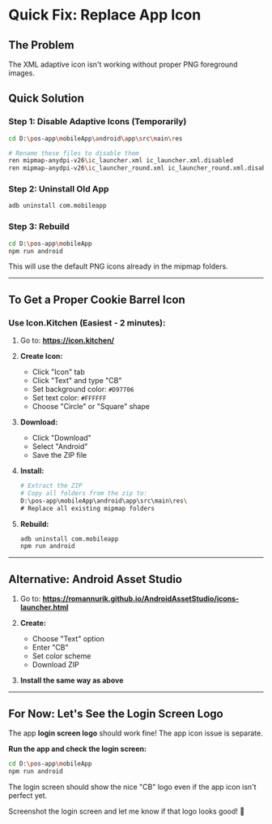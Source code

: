 # Quick Fix: Replace App Icon

## The Problem
The XML adaptive icon isn't working without proper PNG foreground images.

## Quick Solution

### Step 1: Disable Adaptive Icons (Temporarily)
```bash
cd D:\pos-app\mobileApp\android\app\src\main\res

# Rename these files to disable them
ren mipmap-anydpi-v26\ic_launcher.xml ic_launcher.xml.disabled
ren mipmap-anydpi-v26\ic_launcher_round.xml ic_launcher_round.xml.disabled
```

### Step 2: Uninstall Old App
```bash
adb uninstall com.mobileapp
```

### Step 3: Rebuild
```bash
cd D:\pos-app\mobileApp
npm run android
```

This will use the default PNG icons already in the mipmap folders.

---

## To Get a Proper Cookie Barrel Icon

### Use Icon.Kitchen (Easiest - 2 minutes):

1. Go to: **https://icon.kitchen/**

2. **Create Icon:**
   - Click "Icon" tab
   - Click "Text" and type "CB"
   - Set background color: `#D97706`
   - Set text color: `#FFFFFF`
   - Choose "Circle" or "Square" shape

3. **Download:**
   - Click "Download"
   - Select "Android"
   - Save the ZIP file

4. **Install:**
   ```bash
   # Extract the ZIP
   # Copy all folders from the zip to:
   D:\pos-app\mobileApp\android\app\src\main\res\
   # Replace all existing mipmap folders
   ```

5. **Rebuild:**
   ```bash
   adb uninstall com.mobileapp
   npm run android
   ```

---

## Alternative: Android Asset Studio

1. Go to: **https://romannurik.github.io/AndroidAssetStudio/icons-launcher.html**

2. **Create:**
   - Choose "Text" option
   - Enter "CB"
   - Set color scheme
   - Download ZIP

3. **Install the same way as above**

---

## For Now: Let's See the Login Screen Logo

The app **login screen logo** should work fine! The app icon issue is separate.

**Run the app and check the login screen:**
```bash
cd D:\pos-app\mobileApp
npm run android
```

The login screen should show the nice "CB" logo even if the app icon isn't perfect yet.

Screenshot the login screen and let me know if that logo looks good! 📱
